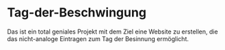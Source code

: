 # Tag-der-Beschwingung
    
    
    
Das ist ein total geniales Projekt mit dem Ziel eine Website zu erstellen, die das nicht-analoge Eintragen zum Tag der Besinnung ermöglicht.  
